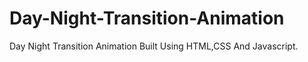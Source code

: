 # Day-Night-Transition-Animation
Day Night Transition Animation Built Using HTML,CSS And Javascript.
